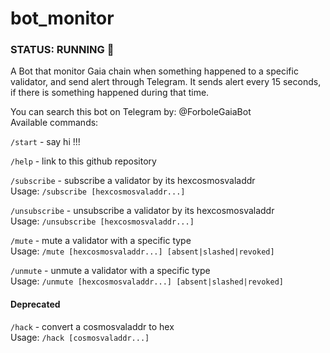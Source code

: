 # bot_monitor

### STATUS: RUNNING :running:

A Bot that monitor Gaia chain when something happened to a specific validator, and send alert through Telegram.
It sends alert every 15 seconds, if there is something happened during that time.

You can search this bot on Telegram by: @ForboleGaiaBot
</br>
Available commands:

`/start` - say hi !!!

`/help` - link to this github repository

`/subscribe` - subscribe a validator by its hexcosmosvaladdr</br>
Usage: `/subscribe [hexcosmosvaladdr...]`

`/unsubscribe` - unsubscribe a validator by its hexcosmosvaladdr</br>
Usage: `/unsubscribe [hexcosmosvaladdr...]`

`/mute` - mute a validator with a specific type</br>
Usage: `/mute [hexcosmosvaladdr...] [absent|slashed|revoked]`

`/unmute` - unmute a validator with a specific type</br>
Usage: `/unmute [hexcosmosvaladdr...] [absent|slashed|revoked]`

#### Deprecated
`/hack` - convert a cosmosvaladdr to hex</br>
Usage: `/hack [cosmosvaladdr...]`
